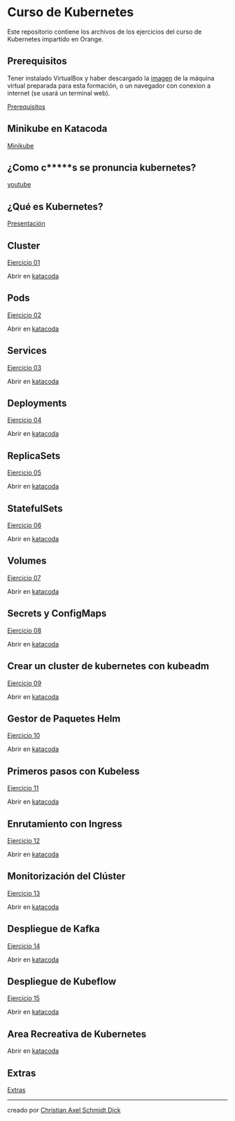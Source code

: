 # Curso de Kubernetes
Este repositorio contiene los archivos de los ejercicios del curso de Kubernetes impartido en Orange.

## Prerequisitos

Tener instalado VirtualBox y haber descargado la [imagen](https://drive.google.com/open?id=1WNDk3JsVo0FjA0vYPO6EF1FhCeNcOG8Z) de la máquina virtual preparada para esta formación, o un navegador con conexion a internet (se usará un terminal web).

[Prerequisitos](00%20Prerequisitos/README.md)

## Minikube en Katacoda
[Minikube](https://goo.gl/GFpLrE)

## ¿Como c*****s se pronuncia kubernetes?
[youtube](https://www.youtube.com/watch?v=uMA7qqXIXBk)

## ¿Qué es Kubernetes?
[Presentación](https://docs.google.com/presentation/d/1kLOrx8VPVhGhKnztBepQYOU2Ztx8vAIph2ChBaYQlIo/edit?usp=sharing)

## Cluster
[Ejercicio 01](01%20Cluster/README.md)

Abrir en [katacoda](https://www.katacoda.com/defrox/scenarios/01-cluster)

## Pods
[Ejercicio 02](02%20Pods/README.md)

Abrir en [katacoda](https://www.katacoda.com/defrox/scenarios/02-pods)

## Services
[Ejercicio 03](03%20Services/README.md)

Abrir en [katacoda](https://www.katacoda.com/defrox/scenarios/03-services)

## Deployments
[Ejercicio 04](04%20Deployments/README.md)

Abrir en [katacoda](https://www.katacoda.com/defrox/scenarios/04-deployments)

## ReplicaSets
[Ejercicio 05](05%20ReplicaSets/README.md)

Abrir en [katacoda](https://www.katacoda.com/defrox/scenarios/05-replicasets)

## StatefulSets
[Ejercicio 06](06%20StatefulSets/README.md)

Abrir en [katacoda](https://www.katacoda.com/defrox/scenarios/06-statefulsets)

## Volumes
[Ejercicio 07](07%20Volumes/README.md)

Abrir en [katacoda](https://www.katacoda.com/defrox/scenarios/07-volumes)

## Secrets y ConfigMaps
[Ejercicio 08](08%20Secrets%20y%20ConfigMaps/README.md)

Abrir en [katacoda](https://www.katacoda.com/defrox/scenarios/08-secrets%20y%20configmaps)

## Crear un cluster de kubernetes con kubeadm
[Ejercicio 09]()

Abrir en [katacoda](https://www.katacoda.com/defrox/scenarios/09-kubeadm)

## Gestor de Paquetes Helm
[Ejercicio 10]()

Abrir en [katacoda](https://www.katacoda.com/defrox/scenarios/10-helm)

## Primeros pasos con Kubeless
[Ejercicio 11]()

Abrir en [katacoda](https://www.katacoda.com/defrox/scenarios/11-kubeless)

## Enrutamiento con Ingress
[Ejercicio 12]()

Abrir en [katacoda](https://www.katacoda.com/defrox/scenarios/12-ingress)

## Monitorización del Clúster
[Ejercicio 13]()

Abrir en [katacoda](https://www.katacoda.com/defrox/scenarios/13-monitorizacion)

## Despliegue de Kafka
[Ejercicio 14]()

Abrir en [katacoda](https://www.katacoda.com/defrox/scenarios/14-kafka)

## Despliegue de Kubeflow
[Ejercicio 15]()

Abrir en [katacoda](https://www.katacoda.com/defrox/scenarios/15-kubeflow)

## Area Recreativa de Kubernetes
Abrir en [katacoda](https://www.katacoda.com/defrox/scenarios/98-playground)

## Extras
[Extras](99%20Extras/README.md)

---
creado por [Christian Axel Schmidt Dick](http://defrox.com)